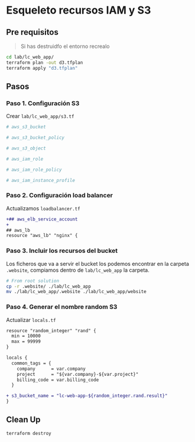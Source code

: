 # Esqueleto recursos IAM y S3

## Pre requisitos

> Si has destruidfo el entorno recrealo

```bash
cd lab/lc_web_app/
terraform plan -out d3.tfplan
terraform apply "d3.tfplan"
```

## Pasos

### Paso 1. Configuración S3

Crear `lab/lc_web_app/s3.tf`

```tf
# aws_s3_bucket

# aws_s3_bucket_policy

# aws_s3_object

# aws_iam_role

# aws_iam_role_policy

# aws_iam_instance_profile
```

### Paso 2. Configuración load balancer

Actualizamos `loadbalancer.tf`

```diff
+## aws_elb_service_account
+
## aws_lb
resource "aws_lb" "nginx" {
```

### Paso 3. Incluir los recursos del bucket

Los ficheros que va a servir el bucket los podemos encontrar en la carpeta `.website`, compiamos dentro de `lab/lc_web_app` la carpeta.

```bash
# From root solution
cp -r .website/ ./lab/lc_web_app
mv ./lab/lc_web_app/.website ./lab/lc_web_app/website
```

### Paso 4. Generar el nombre random S3

Actualizar `locals.tf`

```diff
resource "random_integer" "rand" {
  min = 10000
  max = 99999
}

locals {
  common_tags = {
    company      = var.company
    project      = "${var.company}-${var.project}"
    billing_code = var.billing_code
  }

+ s3_bucket_name = "lc-web-app-${random_integer.rand.result}"
}

```

## Clean Up

```bash
terraform destroy
```